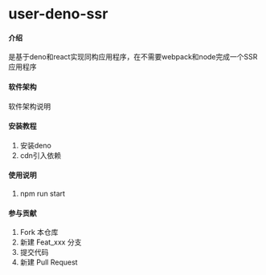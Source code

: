 # user-deno-ssr

#### 介绍
 是基于deno和react实现同构应用程序，在不需要webpack和node完成一个SSR应用程序
#### 软件架构
软件架构说明


#### 安装教程

1.  安装deno
2.  cdn引入依赖

#### 使用说明

1.  npm run start

#### 参与贡献

1.  Fork 本仓库
2.  新建 Feat_xxx 分支
3.  提交代码
4.  新建 Pull Request